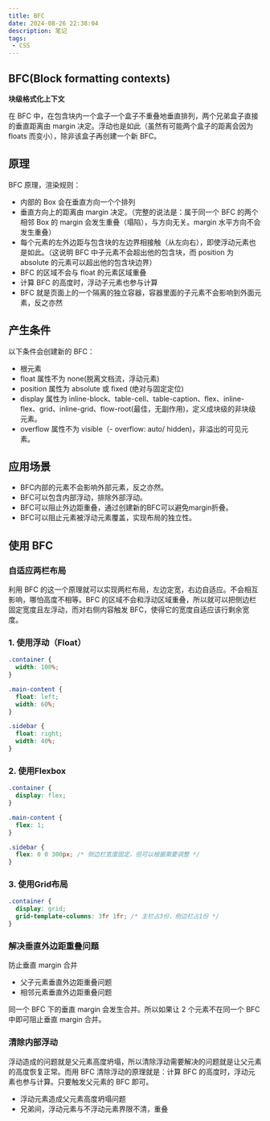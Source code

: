 ```yaml
---
title: BFC
date: 2024-08-26 22:38:04
description: 笔记
tags:
 - CSS
---
```


## BFC(Block formatting contexts)

**块级格式化上下文**

在 BFC 中，在包含块内一个盒子一个盒子不重叠地垂直排列，两个兄弟盒子直接的垂直距离由 margin 决定。浮动也是如此（虽然有可能两个盒子的距离会因为 floats 而变小），除非该盒子再创建一个新 BFC。

## 原理

BFC 原理，渲染规则：

- 内部的 Box 会在垂直方向一个个排列
- 垂直方向上的距离由 margin 决定。（完整的说法是：属于同一个 BFC 的两个相邻 Box 的 margin 会发生重叠（塌陷），与方向无关。margin 水平方向不会发生重叠）
- 每个元素的左外边距与包含块的左边界相接触（从左向右），即使浮动元素也是如此。（这说明 BFC 中子元素不会超出他的包含块，而 position 为 absolute 的元素可以超出他的包含块边界）
- BFC 的区域不会与 float 的元素区域重叠
- 计算 BFC 的高度时，浮动子元素也参与计算
- BFC 就是页面上的一个隔离的独立容器，容器里面的子元素不会影响到外面元素，反之亦然

## 产生条件

以下条件会创建新的 BFC：

- 根元素
- float 属性不为 none(脱离文档流，浮动元素)
- position 属性为 absolute 或 fixed (绝对与固定定位)
- display 属性为 inline-block、table-cell、table-caption、flex、inline-flex、grid、inline-grid、flow-root(最佳，无副作用)，定义成块级的非块级元素。
- overflow 属性不为 visible（- overflow: auto/ hidden)，非溢出的可见元素。

## 应用场景

- BFC内部的元素不会影响外部元素，反之亦然。
- BFC可以包含内部浮动，排除外部浮动。
- BFC可以阻止外边距重叠，通过创建新的BFC可以避免margin折叠。
- BFC可以阻止元素被浮动元素覆盖，实现布局的独立性。

## 使用 BFC

### 自适应两栏布局

利用 BFC 的这一个原理就可以实现两栏布局，左边定宽，右边自适应。不会相互影响，哪怕高度不相等。BFC 的区域不会和浮动区域重叠，所以就可以把侧边栏固定宽度且左浮动，而对右侧内容触发 BFC，使得它的宽度自适应该行剩余宽度。

### 1. 使用浮动（Float）

```css
.container {
  width: 100%;
}

.main-content {
  float: left;
  width: 60%;
}

.sidebar {
  float: right;
  width: 40%;
}
```

### 2. 使用Flexbox

```css
.container {
  display: flex;
}

.main-content {
  flex: 1;
}

.sidebar {
  flex: 0 0 300px; /* 侧边栏宽度固定，但可以根据需要调整 */
}
```

### 3. 使用Grid布局

```css
.container {
  display: grid;
  grid-template-columns: 3fr 1fr; /* 主栏占3份，侧边栏占1份 */
}
```

### 解决垂直外边距重叠问题

防止垂直 margin 合并

- 父子元素垂直外边距重叠问题
- 相邻元素垂直外边距重叠问题

同一个 BFC 下的垂直 margin 会发生合并。所以如果让 2 个元素不在同一个 BFC 中即可阻止垂直 margin 合并。

### 清除内部浮动

浮动造成的问题就是父元素高度坍塌，所以清除浮动需要解决的问题就是让父元素的高度恢复正常。而用 BFC 清除浮动的原理就是：计算 BFC 的高度时，浮动元素也参与计算。只要触发父元素的 BFC 即可。

- 浮动元素造成父元素高度坍塌问题
- 兄弟间，浮动元素与不浮动元素界限不清，重叠